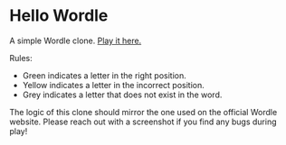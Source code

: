 # Hello Wordle

A simple Wordle clone. [Play it here.](https://makes-vaporware.github.io/hello-worldle/)

Rules:
- Green indicates a letter in the right position.
- Yellow indicates a letter in the incorrect position.
- Grey indicates a letter that does not exist in the word.

The logic of this clone should mirror the one used on the official Wordle website. Please reach out with a screenshot if you find any bugs during play!
